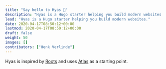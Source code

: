 ```yaml
---
title: "Say hello to Hyas 👋"
description: "Hyas is a Hugo starter helping you build modern websites."
lead: "Hyas is a Hugo starter helping you build modern websites."
date: 2020-04-17T08:50:12+00:00
lastmod: 2020-04-17T08:50:12+00:00
draft: false
weight: 50
images: []
contributors: ["Henk Verlinde"]
---
```


Hyas is inspired by [Roots](https://roots.io/) and uses [Atlas](https://github.com/indigotree/atlas) as a starting point.
